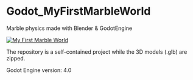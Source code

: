 # Godot_MyFirstMarbleWorld
Marble physics made with Blender &amp; GodotEngine

[![My First Marble World]()](https://youtu.be/La5RxB9yFy0)

The repository is a self-contained project while the 3D models (.glb) are zipped.

Godot Engine version: 4.0